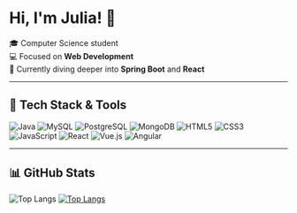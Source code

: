 # Hi, I'm Julia! 👋

🎓 Computer Science student  
💻 Focused on **Web Development**  
🌱 Currently diving deeper into **Spring Boot** and **React**

---

## 🚀 Tech Stack & Tools
![Java](https://img.shields.io/badge/-Java-007396?style=flat&logo=java&logoColor=fff)
![MySQL](https://img.shields.io/badge/-MySQL-4479A1?style=flat&logo=mysql&logoColor=fff)
![PostgreSQL](https://img.shields.io/badge/-PostgreSQL-336791?style=flat&logo=postgresql&logoColor=fff)
![MongoDB](https://img.shields.io/badge/-MongoDB-47A248?style=flat&logo=mongodb&logoColor=fff)
![HTML5](https://img.shields.io/badge/-HTML5-E34F26?style=flat&logo=html5&logoColor=fff)
![CSS3](https://img.shields.io/badge/-CSS3-1572B6?style=flat&logo=css3&logoColor=fff)
![JavaScript](https://img.shields.io/badge/-JavaScript-F7DF1E?style=flat&logo=javascript&logoColor=000)
![React](https://img.shields.io/badge/-React-61DAFB?style=flat&logo=react&logoColor=000)
![Vue.js](https://img.shields.io/badge/-Vue.js-42B883?style=flat&logo=vue.js&logoColor=fff)
![Angular](https://img.shields.io/badge/-Angular-DD0031?style=flat&logo=angular&logoColor=fff)

---

## 📊 GitHub Stats
![Top Langs](https://github-readme-stats.vercel.app/api/top-langs/?username=juliawel&layout=compact&theme=dracula)
[![Top Langs](https://github-readme-stats.vercel.app/api/top-langs/?username=juliawel&layout=donut-vertical)](https://github.com/juliawel/github-readme-stats)

